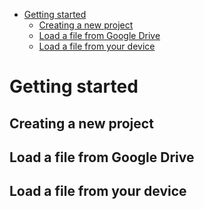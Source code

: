 - [Getting started](#getting-started)
  - [Creating a new project](#creating-a-new-project)
  - [Load a file from Google Drive](#load-a-file-from-google-drive)
  - [Load a file from your device](#load-a-file-from-your-device)

# Getting started

## Creating a new project

## Load a file from Google Drive

## Load a file from your device